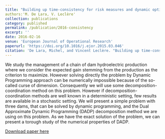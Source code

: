 ```yaml
---
title: "Building up time-consistency for risk measures and dynamic optimization"
authors:'M. De Lara, V. Leclère'
collection: publications
category: published
permalink: /publication/2016-consistency
excerpt: ''
date: 2016-02-16
venue: 'European Journal of Operational Research'
paperurl: 'https://doi.org/10.1016/j.ejor.2015.03.046'
citation: 'De Lara, Michel, and Vincent Leclère. "Building up time-consistency for risk measures and dynamic optimization." European Journal of Operational Research 249.1 (2016): 177-187.'
---
```

We study the management of a chain of dam hydroelectric production where we consider the expected gain stemming from the production as the criterion to maximize. However solving directly the problem by Dynamic Programming approach can be numerically impossible because of the so-called curse of dimension. Consequently we will use some decomposition-coordination method on this problem. However if decomposition-coordination methods are well known in a deterministic setting, few results are available in a stochastic setting.
We will present a simple problem with three dams, that can be solved by dynamic programming, and the Dual Approximate Dynamic Programming (DADP) decomposition method we are using on this problem. As we have the exact solution of the problem, we can present a torough study of the numerical properties of DADP.

[Download paper here](../files/papers/2016-consistency.pdf)

